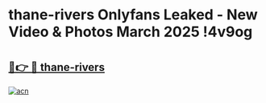 # thane-rivers Onlyfans Leaked - New Video & Photos March 2025 !4v9og

# <h2><a href="https://c61mxs.iuczelnia.edu.pl?title=thane-rivers&ref=4v9og">🔗👉 🔴 thane-rivers</a></h2>

[![acn](https://github.com/user-attachments/assets/0f9c940e-d8b0-45ae-aac7-cd30a18b3e1c)](https://c61mxs.iuczelnia.edu.pl?title=thane-rivers&ref=4v9og)

